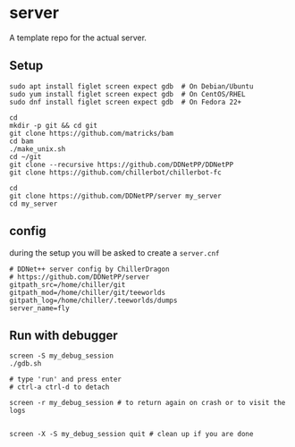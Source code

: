 # server
A template repo for the actual server.

## Setup

```
sudo apt install figlet screen expect gdb  # On Debian/Ubuntu
sudo yum install figlet screen expect gdb  # On CentOS/RHEL
sudo dnf install figlet screen expect gdb  # On Fedora 22+

cd
mkdir -p git && cd git
git clone https://github.com/matricks/bam
cd bam
./make_unix.sh
cd ~/git
git clone --recursive https://github.com/DDNetPP/DDNetPP
git clone https://github.com/chillerbot/chillerbot-fc

cd
git clone https://github.com/DDNetPP/server my_server
cd my_server
```

## config

during the setup you will be asked to create a ``server.cnf``

```
# DDNet++ server config by ChillerDragon
# https://github.com/DDNetPP/server
gitpath_src=/home/chiller/git
gitpath_mod=/home/chiller/git/teeworlds
gitpath_log=/home/chiller/.teeworlds/dumps
server_name=fly
```

## Run with debugger

```
screen -S my_debug_session
./gdb.sh

# type 'run' and press enter
# ctrl-a ctrl-d to detach

screen -r my_debug_session # to return again on crash or to visit the logs


screen -X -S my_debug_session quit # clean up if you are done
```
